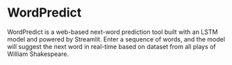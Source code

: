 # WordPredict
WordPredict is a web-based next-word prediction tool built with an LSTM model and powered by Streamlit. Enter a sequence of words, and the model will suggest the next word in real-time based on dataset from all plays of William Shakespeare.  

